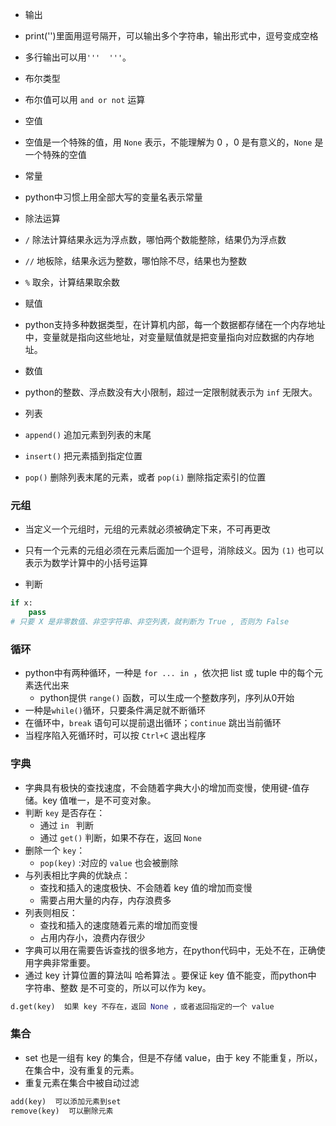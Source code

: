 - 输出
- print('')里面用逗号隔开，可以输出多个字符串，输出形式中，逗号变成空格
- 多行输出可以用`'''  '''`。

- 布尔类型
- 布尔值可以用 `and or not` 运算

- 空值
- 空值是一个特殊的值，用 `None` 表示，不能理解为 0 ，0 是有意义的，`None` 是一个特殊的空值

- 常量
- python中习惯上用全部大写的变量名表示常量

- 除法运算
- `/` 除法计算结果永远为浮点数，哪怕两个数能整除，结果仍为浮点数
- `//` 地板除，结果永远为整数，哪怕除不尽，结果也为整数
- `%` 取余，计算结果取余数

- 赋值
- python支持多种数据类型，在计算机内部，每一个数据都存储在一个内存地址中，变量就是指向这些地址，对变量赋值就是把变量指向对应数据的内存地址。

- 数值
- python的整数、浮点数没有大小限制，超过一定限制就表示为 `inf` 无限大。

- 列表
- `append()` 追加元素到列表的末尾
- `insert()` 把元素插到指定位置
- `pop()` 删除列表末尾的元素，或者 `pop(i)` 删除指定索引的位置


### 元组
- 当定义一个元组时，元组的元素就必须被确定下来，不可再更改
- 只有一个元素的元组必须在元素后面加一个逗号，消除歧义。因为 `(1)` 也可以表示为数学计算中的小括号运算

- 判断
```py
if x:
	pass
# 只要 X 是非零数值、非空字符串、非空列表，就判断为 True , 否则为 False
```

### 循环
- python中有两种循环，一种是 `for ... in `，依次把 list 或 tuple 中的每个元素迭代出来
	- python提供 `range()` 函数，可以生成一个整数序列，序列从0开始
- 一种是`while()`循环，只要条件满足就不断循环
- 在循环中，`break` 语句可以提前退出循环；`continue` 跳出当前循环
- 当程序陷入死循环时，可以按 `Ctrl+C` 退出程序

### 字典
- 字典具有极快的查找速度，不会随着字典大小的增加而变慢，使用键-值存储。key 值唯一，是不可变对象。
- 判断 `key` 是否存在：
	- 通过 `in ` 判断
	- 通过 `get()` 判断，如果不存在，返回 `None`
- 删除一个 `key`：
	- `pop(key)` :对应的 `value` 也会被删除
- 与列表相比字典的优缺点：
	- 查找和插入的速度极快、不会随着 key 值的增加而变慢
	- 需要占用大量的内存，内存浪费多
- 列表则相反：
	- 查找和插入的速度随着元素的增加而变慢
	- 占用内存小，浪费内存很少
- 字典可以用在需要告诉查找的很多地方，在python代码中，无处不在，正确使用字典非常重要。
- 通过 key 计算位置的算法叫 哈希算法 。要保证 key 值不能变，而python中 字符串、整数 是不可变的，所以可以作为 key。
```py
d.get(key)  如果 key 不存在，返回 None ，或者返回指定的一个 value
```


### 集合
- set 也是一组有 key 的集合，但是不存储 value，由于 key 不能重复，所以，在集合中，没有重复的元素。
- 重复元素在集合中被自动过滤
```py
add(key)  可以添加元素到set
remove(key)  可以删除元素

```